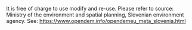 It is free of charge to use modify and re-use. 
Please refer to source: Ministry of the environment and spatial planning, Slovenian environment agency.
See: https://www.opendem.info/opendemeu_meta_slovenia.html
